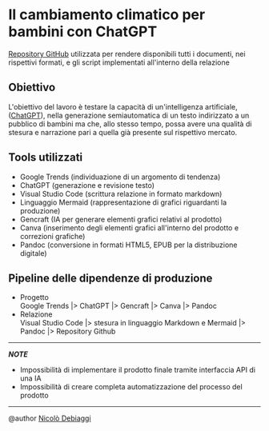 # Il cambiamento climatico per bambini con ChatGPT
[Repository GitHub](https://github.com/NicoloDebiaggi/Esame-editoria-digitale/tree/main) utilizzata per rendere disponibili tutti i documenti, nei rispettivi formati, e gli script implementati all'interno della relazione

## Obiettivo
L'obiettivo del lavoro è testare la capacità di un'intelligenza artificiale, ([ChatGPT](https://chat.openai.com/)), nella generazione semiautomatica di un testo indirizzato a un pubblico di bambini ma che, allo stesso tempo, possa avere una qualità di stesura e narrazione pari a quella già presente sul rispettivo mercato.

## Tools utilizzati
- Google Trends (individuazione di un argomento di tendenza)
- ChatGPT (generazione e revisione testo)
- Visual Studio Code (scrittura relazione in formato markdown)
- Linguaggio Mermaid (rappresentazione di grafici riguardanti la produzione)
- Gencraft (IA per generare elementi grafici relativi al prodotto)
- Canva (inserimento degli elementi grafici all'interno del prodotto e correzioni grafiche)
- Pandoc (conversione in formati HTML5, EPUB per la distribuzione digitale)

## Pipeline delle dipendenze di produzione
- Progetto \
Google Trends |> ChatGPT |> Gencraft |> Canva |> Pandoc 
- Relazione \
Visual Studio Code |> stesura in linguaggio Markdown e Mermaid |> Pandoc |> Repository Github

---

***NOTE***
- Impossibilità di implementare il prodotto finale tramite interfaccia API di una IA
- Impossibilità di creare completa automatizzazione del processo del prodotto

---
 @author [Nicolò Debiaggi](https://github.com/NicoloDebiaggi)
